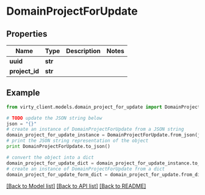 # DomainProjectForUpdate


## Properties

Name | Type | Description | Notes
------------ | ------------- | ------------- | -------------
**uuid** | **str** |  | 
**project_id** | **str** |  | 

## Example

```python
from virty_client.models.domain_project_for_update import DomainProjectForUpdate

# TODO update the JSON string below
json = "{}"
# create an instance of DomainProjectForUpdate from a JSON string
domain_project_for_update_instance = DomainProjectForUpdate.from_json(json)
# print the JSON string representation of the object
print DomainProjectForUpdate.to_json()

# convert the object into a dict
domain_project_for_update_dict = domain_project_for_update_instance.to_dict()
# create an instance of DomainProjectForUpdate from a dict
domain_project_for_update_form_dict = domain_project_for_update.from_dict(domain_project_for_update_dict)
```
[[Back to Model list]](../README.md#documentation-for-models) [[Back to API list]](../README.md#documentation-for-api-endpoints) [[Back to README]](../README.md)


